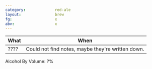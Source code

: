 ```yaml
---
category:             red-ale
layout:               brew
fg:                   x
abv:                  x
---
```


What|When
----|----
????|Could not find notes, maybe they're written down.

Alcohol By Volume: ?%
